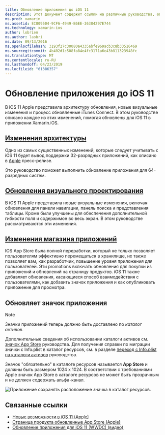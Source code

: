 ```yaml
---
title: Обновление приложения до iOS 11
description: Этот документ содержит ссылки на различные руководства, описывающие новые возможности, доступные для разработчиков Xamarin.iOS с версией iOS 11. Например изменяет App Store обновления визуального проектирования, и обновляет значка приложения.
ms.prod: xamarin
ms.assetid: EC809504-9CF6-4949-B6EE-36384297E744
ms.technology: xamarin-ios
author: lobrien
ms.author: laobri
ms.date: 09/13/2016
ms.openlocfilehash: 3193f27c30080a4335abfe969acb3c8b33516469
ms.sourcegitcommit: 4b402d1c508fa84e4fc3171a6e43b811323948fc
ms.translationtype: MT
ms.contentlocale: ru-RU
ms.lasthandoff: 04/23/2019
ms.locfileid: "61386357"
---
```

# <a name="updating-your-app-to-ios-11"></a>Обновление приложения до iOS 11

В iOS 11 Apple представила архитектуру обновления, новые визуальные изменения и процесс обновленные iTunes Connect. В этом руководстве описано каждое из этих изменений, помогая обновлены для iOS 11 в приложении Xamarin.iOS.

## <a name="architecture-changesarchitecture-changesmd"></a>[Изменения архитектуры](architecture-changes.md)

Одно из самых существенных изменений, которые следует учитывать с iOS 11 будет вывод поддержки 32-разрядных приложений, как описано в [Apple](https://developer.apple.com/news/?id=06282017b) пресс-релизе.

Это руководство поможет выполнить обновление приложения для 64-разрядных систем.

## <a name="visual-design-updatesvisual-designmd"></a>[Обновления визуального проектирования](visual-design.md)

В iOS 11 Apple представила новые визуальные изменения, включая обновления для панели навигации, панель поиска и представления таблицы. Кроме были улучшены для обеспечения дополнительной гибкости поля и содержимое во весь экран. В этом руководстве рассматриваются эти изменения.

## <a name="app-store-changesapp-store-changesmd"></a>[Изменения магазина приложений](app-store-changes.md)

IOS App Store была полной переработки, который не только позволяет пользователям эффективно перемещаться в хранилище, но также позволяет вам, как разработчик, повышение уровня приложения для пользователей. Эти promotions включать обновления для покупки из приложений и обновлений на страницу продуктов. iOS 11 также добавляет обновления, касающиеся способ взаимодействия с пользователями, как добавить значок приложения и как опубликовать приложение для просмотра.

## <a name="app-icon-updates"></a>Обновляет значок приложения

> [!NOTE]
> Значки приложений теперь должно быть доставлено по _каталог активов_. 

Дополнительные сведения об использовании каталоги активов см. [значок App Store](~/ios/app-fundamentals/images-icons/app-store-icon.md) руководства. Для получения справки по миграции значки с Info.plist в каталог ресурсов, см. в разделе [переход с Info.plist на каталоги активов](~/ios/app-fundamentals/images-icons/app-icons.md) руководства.

Значок "обязательно" в каталоге ресурсов называется **App Store** и должны быть размером 1024 x 1024. В соответствии с требованиями Apple значок App Store в каталоге ресурсов не может быть прозрачным и не должен содержать альфа-канал.

![Приложение сохранять расположение значка в каталог ресурсов.](images/image1.png)

## <a name="related-links"></a>Связанные ссылки

- [Новые возможности в iOS 11 (Apple)](https://developer.apple.com/ios/)
- [Страница продукта обновленные App Store (Apple)](https://developer.apple.com/app-store/product-page/)
- [Обновление приложения для iOS 11 (WWDC) (видео)](https://developer.apple.com/videos/play/wwdc2017/204/)
